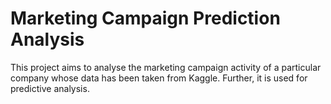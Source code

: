 # Marketing Campaign Prediction Analysis
 This project aims to analyse the marketing campaign activity of a particular company whose data has been taken from Kaggle. Further, it is used for predictive analysis.
